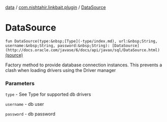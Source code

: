 [data](../index.md) / [com.nishtahir.linkbait.plugin](index.md) / [DataSource](.)


# DataSource

`fun DataSource(type:&nbsp;[Type](-type/index.md), url:&nbsp;String, username:&nbsp;String, password:&nbsp;String): [DataSource](http://docs.oracle.com/javase/6/docs/api/javax/sql/DataSource.html)` [(source)](https://gitlab.com/nishtahir/linkbait/tree/master/linkbait-plugin-api/src/main/kotlin//com/nishtahir/linkbait/plugin/Datasource.kt#L13)

Factory method to provide database connection instances. This prevents a clash when
loading drivers using the Driver manager


### Parameters

`type` - See Type for supported db drivers

`username` - db user

`password` - db password


